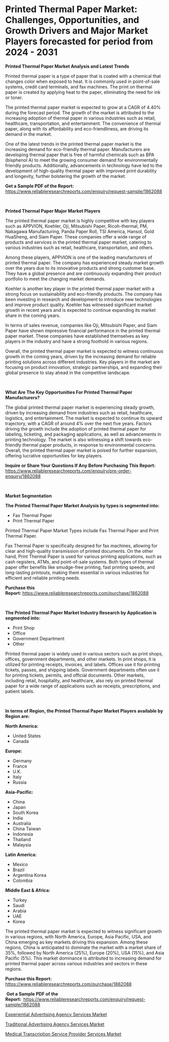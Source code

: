 <p><h1>Printed Thermal Paper Market: Challenges, Opportunities, and Growth Drivers and Major Market Players forecasted for period from 2024 - 2031</h1></p><p><strong>Printed Thermal Paper Market Analysis and Latest Trends</strong></p>
<p><p>Printed thermal paper is a type of paper that is coated with a chemical that changes color when exposed to heat. It is commonly used in point-of-sale systems, credit card terminals, and fax machines. The print on thermal paper is created by applying heat to the paper, eliminating the need for ink or toner.</p><p>The printed thermal paper market is expected to grow at a CAGR of 4.40% during the forecast period. The growth of the market is attributed to the increasing adoption of thermal paper in various industries such as retail, healthcare, transportation, and entertainment. The convenience of thermal paper, along with its affordability and eco-friendliness, are driving its demand in the market.</p><p>One of the latest trends in the printed thermal paper market is the increasing demand for eco-friendly thermal paper. Manufacturers are developing thermal paper that is free of harmful chemicals such as BPA (bisphenol A) to meet the growing consumer demand for environmentally friendly products. Additionally, advancements in technology have led to the development of high-quality thermal paper with improved print durability and longevity, further bolstering the growth of the market.</p></p>
<p><strong>Get a Sample PDF of the Report:&nbsp;</strong> <a href="https://www.reliableresearchreports.com/enquiry/request-sample/1862088">https://www.reliableresearchreports.com/enquiry/request-sample/1862088</a></p>
<p>&nbsp;</p>
<p><strong>Printed Thermal Paper Major Market Players</strong></p>
<p><p>The printed thermal paper market is highly competitive with key players such as APPVION, Koehler, Oji, Mitsubishi Paper, Ricoh-thermal, PM, Nakagawa Manufacturing, Panda Paper Roll, TSI America, Hansol, Gold HuaSheng, and Siam Paper. These companies offer a wide range of products and services in the printed thermal paper market, catering to various industries such as retail, healthcare, transportation, and others.</p><p>Among these players, APPVION is one of the leading manufacturers of printed thermal paper. The company has experienced steady market growth over the years due to its innovative products and strong customer base. They have a global presence and are continuously expanding their product portfolio to meet the changing market demands.</p><p>Koehler is another key player in the printed thermal paper market with a strong focus on sustainability and eco-friendly products. The company has been investing in research and development to introduce new technologies and improve product quality. Koehler has witnessed significant market growth in recent years and is expected to continue expanding its market share in the coming years.</p><p>In terms of sales revenue, companies like Oji, Mitsubishi Paper, and Siam Paper have shown impressive financial performance in the printed thermal paper market. These companies have established themselves as key players in the industry and have a strong foothold in various regions.</p><p>Overall, the printed thermal paper market is expected to witness continuous growth in the coming years, driven by the increasing demand for reliable printing solutions across different industries. Key players in the market are focusing on product innovation, strategic partnerships, and expanding their global presence to stay ahead in the competitive landscape.</p></p>
<p>&nbsp;</p>
<p><strong>What Are The Key Opportunities For Printed Thermal Paper Manufacturers?</strong></p>
<p><p>The global printed thermal paper market is experiencing steady growth, driven by increasing demand from industries such as retail, healthcare, logistics, and entertainment. The market is expected to continue its upward trajectory, with a CAGR of around 4% over the next five years. Factors driving the growth include the adoption of printed thermal paper for labeling, ticketing, and packaging applications, as well as advancements in printing technology. The market is also witnessing a shift towards eco-friendly thermal paper products, in response to environmental concerns. Overall, the printed thermal paper market is poised for further expansion, offering lucrative opportunities for key players.</p></p>
<p><strong>Inquire or Share Your Questions If Any Before Purchasing This Report:</strong> <a href="https://www.reliableresearchreports.com/enquiry/pre-order-enquiry/1862088">https://www.reliableresearchreports.com/enquiry/pre-order-enquiry/1862088</a></p>
<p>&nbsp;</p>
<p><strong>Market Segmentation</strong></p>
<p><strong>The Printed Thermal Paper Market Analysis by types is segmented into:</strong></p>
<p><ul><li>Fax Thermal Paper</li><li>Print Thermal Paper</li></ul></p>
<p><p>Printed Thermal Paper Market Types include Fax Thermal Paper and Print Thermal Paper. </p><p>Fax Thermal Paper is specifically designed for fax machines, allowing for clear and high-quality transmission of printed documents. On the other hand, Print Thermal Paper is used for various printing applications, such as cash registers, ATMs, and point-of-sale systems. Both types of thermal paper offer benefits like smudge-free printing, fast printing speeds, and long-lasting printouts, making them essential in various industries for efficient and reliable printing needs.</p></p>
<p><strong>Purchase this Report:&nbsp;</strong><a href="https://www.reliableresearchreports.com/purchase/1862088">https://www.reliableresearchreports.com/purchase/1862088</a></p>
<p>&nbsp;</p>
<p><strong>The Printed Thermal Paper Market Industry Research by Application is segmented into:</strong></p>
<p><ul><li>Print Shop</li><li>Office</li><li>Government Department</li><li>Other</li></ul></p>
<p><p>Printed thermal paper is widely used in various sectors such as print shops, offices, government departments, and other markets. In print shops, it is utilized for printing receipts, invoices, and labels. Offices use it for printing tickets, passes, and shipping labels. Government departments often use it for printing tickets, permits, and official documents. Other markets, including retail, hospitality, and healthcare, also rely on printed thermal paper for a wide range of applications such as receipts, prescriptions, and patient labels.</p></p>
<p>&nbsp;</p>
<p><strong>In terms of Region, the Printed Thermal Paper Market Players available by Region are:</strong></p>
<p>
    <p> <strong> North America: </strong>
        <ul>
            <li>United States</li>
            <li>Canada</li>
        </ul>
        </p> 
    <p> <strong> Europe: </strong>
        <ul>
            <li>Germany</li>
            <li>France</li>
            <li>U.K.</li>
            <li>Italy</li>
            <li>Russia</li>
        </ul>
        </p> 
    <p> <strong> Asia-Pacific: </strong>
        <ul>
            <li>China</li>
            <li>Japan</li>
            <li>South Korea</li>
            <li>India</li>
            <li>Australia</li>
            <li>China Taiwan</li>
            <li>Indonesia</li>
            <li>Thailand</li>
            <li>Malaysia</li>
        </ul>
        </p> 
    <p> <strong> Latin America: </strong>
        <ul>
            <li>Mexico</li>
            <li>Brazil</li>
            <li>Argentina Korea</li>
            <li>Colombia</li>
        </ul>
        </p> 
    <p> <strong> Middle East & Africa: </strong>
        <ul>
            <li>Turkey</li>
            <li>Saudi</li>
            <li>Arabia</li>
            <li>UAE</li>
            <li>Korea</li>
        </ul>
    </p>
    </p>
<p><p>The printed thermal paper market is expected to witness significant growth in various regions, with North America, Europe, Asia Pacific, USA, and China emerging as key markets driving this expansion. Among these regions, China is anticipated to dominate the market with a market share of 35%, followed by North America (25%), Europe (20%), USA (15%), and Asia Pacific (5%). This market dominance is attributed to increasing demand for printed thermal paper across various industries and sectors in these regions.</p></p>
<p><strong>Purchase this Report: </strong><a href="https://www.reliableresearchreports.com/purchase/1862088">https://www.reliableresearchreports.com/purchase/1862088</a></p>
<p>&nbsp;<strong>Get a Sample PDF of the Report:&nbsp;&nbsp;</strong><a href="https://www.reliableresearchreports.com/enquiry/request-sample/1862088">https://www.reliableresearchreports.com/enquiry/request-sample/1862088</a></p>
<p><strong></strong></p>
<p><p><a href="https://view.publitas.com/reportprime-1/experiential-advertising-agency-services-market-size-and-growth-market-segmentation-regional-and-country-breakdowns-and-market-trends-for-period-from-2023-2030/">Experiential Advertising Agency Services Market</a></p><p><a href="https://view.publitas.com/reportprime-1/traditional-advertising-agency-services-market-size-2023-2030-global-industrial-analysis-key-geographical-regions-market-share-top-key-players-product-types-and-forecast-research-report/">Traditional Advertising Agency Services Market</a></p><p><a href="https://view.publitas.com/reportprime-1/global-medical-transcription-service-provider-services-market-by-types-applications-and-major-players-with-regional-growth-rate-analysis-and-development-situation-from-2023-to-2030/">Medical Transcription Service Provider Services Market</a></p></p>